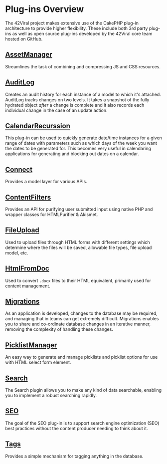 # Plug-ins Overview

The 42Viral project makes extensive use of the CakePHP plug-in architecture to provide higher flexibility. These include
both 3rd party plug-ins as well as open source plug-ins developed by the 42Viral core team hosted on GitHub.

## [AssetManager](/docs/developer-plugins-asset_manager)
Streamlines the task of combining and compressing JS and CSS resources.

## [AuditLog](/docs/developer-plugins-audit_log)
Creates an audit history for each instance of a model to which it's attached. AuditLog tracks changes on two levels. It 
takes a snapshot of the fully hydrated object _after_ a change is complete and it also records each individual change in 
the case of an update action.

## [CalendarRecurssion](/docs/developer-plugins-calendar_recurssion)
This plug-in can be used to quickly generate date/time instances for a given range of dates with parameters such as
which days of the week you want the dates to be generated for. This becomes very useful in calendaring applications
for generating and blocking out dates on a calendar.

## [Connect](/docs/developer-plugins-connect)
Provides a model layer for various APIs.

## [ContentFilters](/docs/developer-plugins-content_filters)
Provides an API for purifying user submitted input using native PHP and wrapper classes for HTMLPurifier &amp; Akismet.

## [FileUpload](/docs/developer-plugins-file_upload)
Used to upload files through HTML forms with different settings which determine where the files will be saved, allowable
file types, file upload model, etc.

## [HtmlFromDoc](/docs/developer-plugins-html_from_doc)
Used to convert `.docx` files to their HTML equivalent, primarily used for content management.

## [Migrations](/docs/developer-plugins-migrations)
As an application is developed, changes to the database may be required, and managing that in teams can get extremely 
difficult. Migrations enables you to share and co-ordinate database changes in an iterative manner, removing the 
complexity of handling these changes.

## [PicklistManager](/docs/developer-plugins-picklist_manager)
An easy way to generate and manage picklists and picklist options for use with HTML select form element.

## [Search](/docs/developer-plugins-search)
The Search plugin allows you to make any kind of data searchable, enabling you to implement a robust searching rapidly.

## [SEO](/docs/developer-plugins-seo)
The goal of the SEO plug-in is to support search engine optimization (SEO) best practices without the content producer
needing to think about it.

## [Tags](/docs/developer-plugins-tags)
Provides a simple mechanism for tagging anything in the database. 